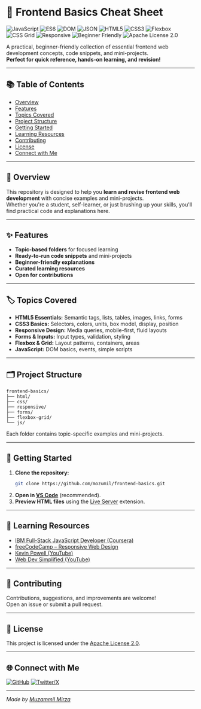 <!--
  A comprehensive, beginner-friendly resource for HTML, CSS, Responsive Design, Flexbox, Grid, and Forms.
  Includes code snippets, mini-projects, and learning resources for web development.
  Ideal for students, self-learners, and anyone looking to master frontend fundamentals.
  Author: Muhammad Muzammil Mirza (@mozumil)
-->

# 🚀 Frontend Basics Cheat Sheet

![JavaScript](https://img.shields.io/badge/JavaScript-F7DF1E?style=for-the-badge&logo=javascript&logoColor=black)
![ES6](https://img.shields.io/badge/ES6%2B-Syntax-F7DF1E?style=for-the-badge&logo=javascript&logoColor=black)
![DOM](https://img.shields.io/badge/DOM-Manipulation-ffca28?style=for-the-badge)
![JSON](https://img.shields.io/badge/JSON-Data-ffb703?style=for-the-badge)
![HTML5](https://img.shields.io/badge/HTML5-E34F26?style=for-the-badge&logo=html5&logoColor=white)
![CSS3](https://img.shields.io/badge/CSS3-1572B6?style=for-the-badge&logo=css3&logoColor=white)
![Flexbox](https://img.shields.io/badge/Flexbox-Layout-3a86ff?style=for-the-badge)
![CSS Grid](https://img.shields.io/badge/CSS%20Grid-Layout-8338ec?style=for-the-badge)
![Responsive](https://img.shields.io/badge/Responsive-Design-29B6F6?style=for-the-badge)
![Beginner Friendly](https://img.shields.io/badge/Beginner-Friendly-brightgreen?style=for-the-badge)
![Apache License 2.0](https://img.shields.io/badge/License-Apache_2.0-yellow?style=for-the-badge)


A practical, beginner-friendly collection of essential frontend web development concepts, code snippets, and mini-projects.  
**Perfect for quick reference, hands-on learning, and revision!**

---

## 📚 Table of Contents

- [Overview](#-overview)
- [Features](#-features)
- [Topics Covered](#-topics-covered)
- [Project Structure](#-project-structure)
- [Getting Started](#-getting-started)
- [Learning Resources](#-learning-resources)
- [Contributing](#-contributing)
- [License](#-license)
- [Connect with Me](#-connect-with-me)

---

## 📝 Overview

This repository is designed to help you **learn and revise frontend web development** with concise examples and mini-projects.  
Whether you're a student, self-learner, or just brushing up your skills, you'll find practical code and explanations here.

---

## ✨ Features

- **Topic-based folders** for focused learning
- **Ready-to-run code snippets** and mini-projects
- **Beginner-friendly explanations**
- **Curated learning resources**
- **Open for contributions**

---

## 🏷️ Topics Covered

- **HTML5 Essentials:** Semantic tags, lists, tables, images, links, forms
- **CSS3 Basics:** Selectors, colors, units, box model, display, position
- **Responsive Design:** Media queries, mobile-first, fluid layouts
- **Forms & Inputs:** Input types, validation, styling
- **Flexbox & Grid:** Layout patterns, containers, areas
- **JavaScript:** DOM basics, events, simple scripts

---

## 🗂️ Project Structure

```
frontend-basics/
├── html/
├── css/
├── responsive/
├── forms/
├── flexbox-grid/
└── js/
```
Each folder contains topic-specific examples and mini-projects.

---

## 🚦 Getting Started

1. **Clone the repository:**
   ```bash
   git clone https://github.com/mozumil/frontend-basics.git
   ```
2. **Open in [VS Code](https://code.visualstudio.com/)** (recommended).
3. **Preview HTML files** using the [Live Server](https://marketplace.visualstudio.com/items?itemName=ritwickdey.LiveServer) extension.

---

## 📖 Learning Resources

- [IBM Full-Stack JavaScript Developer (Coursera)](https://www.coursera.org/professional-certificates/ibm-full-stack-javascript-developer)
- [freeCodeCamp – Responsive Web Design](https://www.freecodecamp.org/learn/2022/responsive-web-design/)
- [Kevin Powell (YouTube)](https://www.youtube.com/@KevinPowell)
- [Web Dev Simplified (YouTube)](https://www.youtube.com/@WebDevSimplified)

---

## 🤝 Contributing

Contributions, suggestions, and improvements are welcome!  
Open an issue or submit a pull request.

---

## 📝 License

This project is licensed under the [Apache License 2.0](LICENSE).

---

## 🌐 Connect with Me

[![GitHub](https://img.shields.io/badge/GitHub-mozumil-181717?style=flat&logo=github)](https://github.com/mozumil)
[![Twitter/X](https://img.shields.io/badge/Twitter-MuzammilMirza-1DA1F2?style=flat&logo=twitter)](https://x.com/hiMuzammil)

---

*Made by [Muzammil Mirza](https://github.com/mozumil)*
